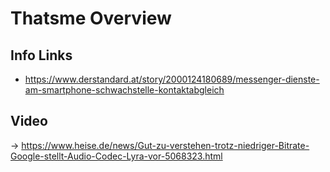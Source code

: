 Thatsme Overview
================


## Info Links

- https://www.derstandard.at/story/2000124180689/messenger-dienste-am-smartphone-schwachstelle-kontaktabgleich


## Video

-> https://www.heise.de/news/Gut-zu-verstehen-trotz-niedriger-Bitrate-Google-stellt-Audio-Codec-Lyra-vor-5068323.html
